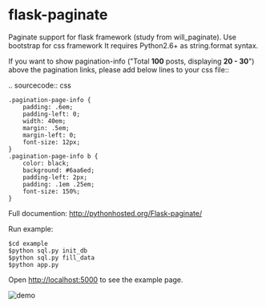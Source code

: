 flask-paginate
==============

Paginate support for flask framework (study from will_paginate).
Use bootstrap for css framework
It requires Python2.6+ as string.format syntax.

If you want to show pagination-info
("Total <b>100</b> posts, displaying <b>20 - 30</b>")
above the pagination links,
please add below lines to your css file::

.. sourcecode:: css

    .pagination-page-info {
        padding: .6em;
        padding-left: 0;
        width: 40em;
        margin: .5em;
        margin-left: 0;
        font-size: 12px;
    }
    .pagination-page-info b {
        color: black;
        background: #6aa6ed;
        padding-left: 2px;
        padding: .1em .25em;
        font-size: 150%;
    }

Full documention: <http://pythonhosted.org/Flask-paginate/>

Run example:

    $cd example
    $python sql.py init_db
    $python sql.py fill_data
    $python app.py

Open <http://localhost:5000> to see the example page.

![demo](https://github.com/lixxu/flask-paginate/tree/master/example/demo.png "demo") 
